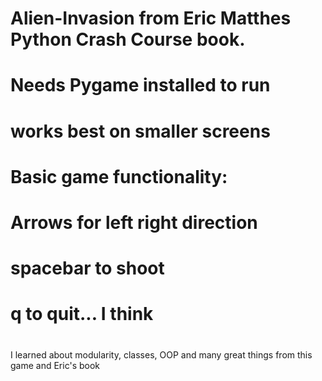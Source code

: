 # Alien-Invasion from Eric Matthes Python Crash Course book.
# Needs Pygame installed to run 
# works best on smaller screens
# Basic game functionality:
#           Arrows for left right direction
#           spacebar to shoot
#           q to quit... I think 
#
#
I learned about modularity, classes, OOP and many great things from this game and Eric's book           
